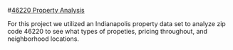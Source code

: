 #[46220 Property Analysis](http://46220-property-analysis.s3-website.us-east-2.amazonaws.com/)


For this project we utilized an Indianapolis property data set to analyze zip code 46220 to see what types of propeties, pricing throughout, and neighborhood locations.  



